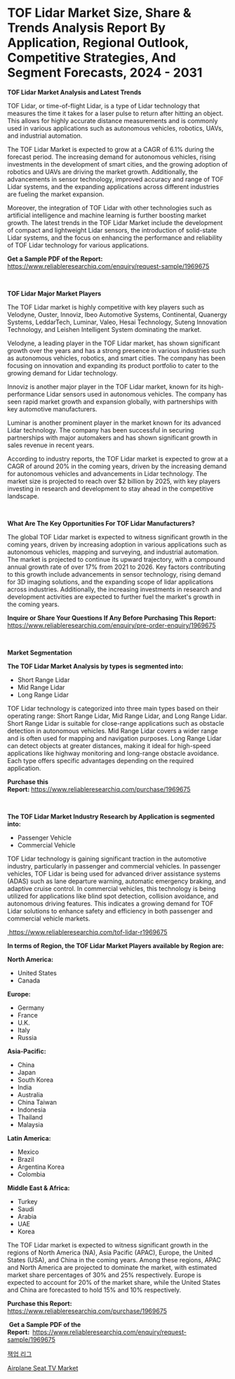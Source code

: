 <p><h1>TOF Lidar Market Size, Share & Trends Analysis Report By Application, Regional Outlook, Competitive Strategies, And Segment Forecasts, 2024 - 2031</h1></p><p><strong>TOF Lidar Market Analysis and Latest Trends</strong></p>
<p><p>TOF Lidar, or time-of-flight Lidar, is a type of Lidar technology that measures the time it takes for a laser pulse to return after hitting an object. This allows for highly accurate distance measurements and is commonly used in various applications such as autonomous vehicles, robotics, UAVs, and industrial automation.</p><p>The TOF Lidar Market is expected to grow at a CAGR of 6.1% during the forecast period. The increasing demand for autonomous vehicles, rising investments in the development of smart cities, and the growing adoption of robotics and UAVs are driving the market growth. Additionally, the advancements in sensor technology, improved accuracy and range of TOF Lidar systems, and the expanding applications across different industries are fueling the market expansion.</p><p>Moreover, the integration of TOF Lidar with other technologies such as artificial intelligence and machine learning is further boosting market growth. The latest trends in the TOF Lidar Market include the development of compact and lightweight Lidar sensors, the introduction of solid-state Lidar systems, and the focus on enhancing the performance and reliability of TOF Lidar technology for various applications.</p></p>
<p><strong>Get a Sample PDF of the Report:&nbsp;</strong> <a href="https://www.reliableresearchiq.com/enquiry/request-sample/1969675">https://www.reliableresearchiq.com/enquiry/request-sample/1969675</a></p>
<p>&nbsp;</p>
<p><strong>TOF Lidar Major Market Players</strong></p>
<p><p>The TOF Lidar market is highly competitive with key players such as Velodyne, Ouster, Innoviz, Ibeo Automotive Systems, Continental, Quanergy Systems, LeddarTech, Luminar, Valeo, Hesai Technology, Suteng Innovation Technology, and Leishen Intelligent System dominating the market.</p><p>Velodyne, a leading player in the TOF Lidar market, has shown significant growth over the years and has a strong presence in various industries such as autonomous vehicles, robotics, and smart cities. The company has been focusing on innovation and expanding its product portfolio to cater to the growing demand for Lidar technology.</p><p>Innoviz is another major player in the TOF Lidar market, known for its high-performance Lidar sensors used in autonomous vehicles. The company has seen rapid market growth and expansion globally, with partnerships with key automotive manufacturers.</p><p>Luminar is another prominent player in the market known for its advanced Lidar technology. The company has been successful in securing partnerships with major automakers and has shown significant growth in sales revenue in recent years.</p><p>According to industry reports, the TOF Lidar market is expected to grow at a CAGR of around 20% in the coming years, driven by the increasing demand for autonomous vehicles and advancements in Lidar technology. The market size is projected to reach over $2 billion by 2025, with key players investing in research and development to stay ahead in the competitive landscape.</p></p>
<p>&nbsp;</p>
<p><strong>What Are The Key Opportunities For TOF Lidar Manufacturers?</strong></p>
<p><p>The global TOF Lidar market is expected to witness significant growth in the coming years, driven by increasing adoption in various applications such as autonomous vehicles, mapping and surveying, and industrial automation. The market is projected to continue its upward trajectory, with a compound annual growth rate of over 17% from 2021 to 2026. Key factors contributing to this growth include advancements in sensor technology, rising demand for 3D imaging solutions, and the expanding scope of lidar applications across industries. Additionally, the increasing investments in research and development activities are expected to further fuel the market's growth in the coming years.</p></p>
<p><strong>Inquire or Share Your Questions If Any Before Purchasing This Report:</strong> <a href="https://www.reliableresearchiq.com/enquiry/pre-order-enquiry/1969675">https://www.reliableresearchiq.com/enquiry/pre-order-enquiry/1969675</a></p>
<p>&nbsp;</p>
<p><strong>Market Segmentation</strong></p>
<p><strong>The TOF Lidar Market Analysis by types is segmented into:</strong></p>
<p><ul><li>Short Range Lidar</li><li>Mid Range Lidar</li><li>Long Range Lidar</li></ul></p>
<p><p>TOF Lidar technology is categorized into three main types based on their operating range: Short Range Lidar, Mid Range Lidar, and Long Range Lidar. Short Range Lidar is suitable for close-range applications such as obstacle detection in autonomous vehicles. Mid Range Lidar covers a wider range and is often used for mapping and navigation purposes. Long Range Lidar can detect objects at greater distances, making it ideal for high-speed applications like highway monitoring and long-range obstacle avoidance. Each type offers specific advantages depending on the required application.</p></p>
<p><strong>Purchase this Report:&nbsp;</strong><a href="https://www.reliableresearchiq.com/purchase/1969675">https://www.reliableresearchiq.com/purchase/1969675</a></p>
<p>&nbsp;</p>
<p><strong>The TOF Lidar Market Industry Research by Application is segmented into:</strong></p>
<p><ul><li>Passenger Vehicle</li><li>Commercial Vehicle</li></ul></p>
<p><p>TOF Lidar technology is gaining significant traction in the automotive industry, particularly in passenger and commercial vehicles. In passenger vehicles, TOF Lidar is being used for advanced driver assistance systems (ADAS) such as lane departure warning, automatic emergency braking, and adaptive cruise control. In commercial vehicles, this technology is being utilized for applications like blind spot detection, collision avoidance, and autonomous driving features. This indicates a growing demand for TOF Lidar solutions to enhance safety and efficiency in both passenger and commercial vehicle markets.</p></p>
<p><a href="https://www.reliableresearchiq.com/tof-lidar-r1969675">&nbsp;https://www.reliableresearchiq.com/tof-lidar-r1969675</a></p>
<p><strong>In terms of Region, the TOF Lidar Market Players available by Region are:</strong></p>
<p>
    <p> <strong> North America: </strong>
        <ul>
            <li>United States</li>
            <li>Canada</li>
        </ul>
        </p> 
    <p> <strong> Europe: </strong>
        <ul>
            <li>Germany</li>
            <li>France</li>
            <li>U.K.</li>
            <li>Italy</li>
            <li>Russia</li>
        </ul>
        </p> 
    <p> <strong> Asia-Pacific: </strong>
        <ul>
            <li>China</li>
            <li>Japan</li>
            <li>South Korea</li>
            <li>India</li>
            <li>Australia</li>
            <li>China Taiwan</li>
            <li>Indonesia</li>
            <li>Thailand</li>
            <li>Malaysia</li>
        </ul>
        </p> 
    <p> <strong> Latin America: </strong>
        <ul>
            <li>Mexico</li>
            <li>Brazil</li>
            <li>Argentina Korea</li>
            <li>Colombia</li>
        </ul>
        </p> 
    <p> <strong> Middle East & Africa: </strong>
        <ul>
            <li>Turkey</li>
            <li>Saudi</li>
            <li>Arabia</li>
            <li>UAE</li>
            <li>Korea</li>
        </ul>
    </p>
    </p>
<p><p>The TOF Lidar market is expected to witness significant growth in the regions of North America (NA), Asia Pacific (APAC), Europe, the United States (USA), and China in the coming years. Among these regions, APAC and North America are projected to dominate the market, with estimated market share percentages of 30% and 25% respectively. Europe is expected to account for 20% of the market share, while the United States and China are forecasted to hold 15% and 10% respectively.</p></p>
<p><strong>Purchase this Report: </strong><a href="https://www.reliableresearchiq.com/purchase/1969675">https://www.reliableresearchiq.com/purchase/1969675</a></p>
<p>&nbsp;<strong>Get a Sample PDF of the Report:&nbsp;&nbsp;</strong><a href="https://www.reliableresearchiq.com/enquiry/request-sample/1969675">https://www.reliableresearchiq.com/enquiry/request-sample/1969675</a></p>
<p><strong></strong></p>
<p><p><a href="https://github.com/KellyLyncyh543964/Market-Research-Report-List-3/blob/main/225632841517.md">잭업 리그</a></p><p><a href="https://github.com/michealerrygz/Market-Research-Report-List-1/blob/main/airplane-seat-tv-market.md">Airplane Seat TV Market</a></p></p>